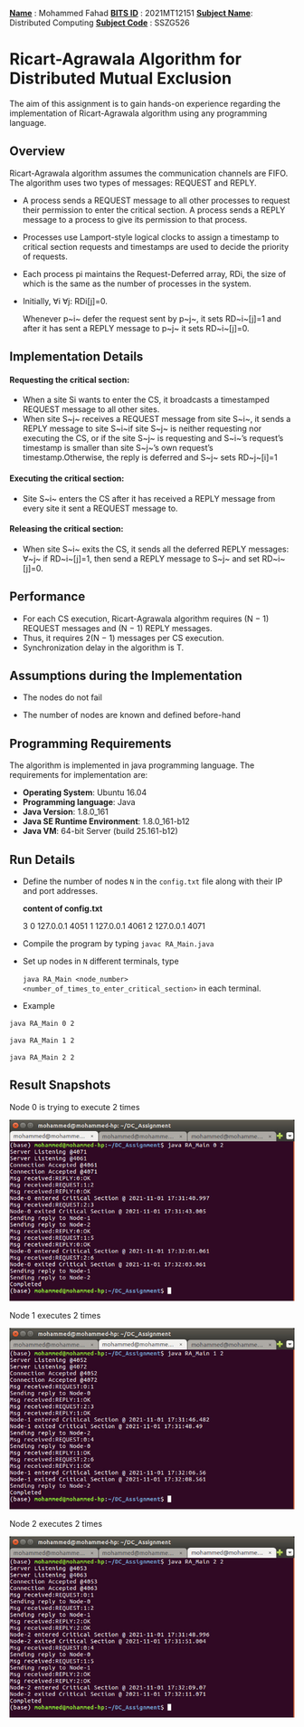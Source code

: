 **<u>Name</u>** : Mohammed Fahad 
<u>**BITS ID**</u>             : 2021MT12151
<u>**Subject Name**</u>: Distributed Computing
<u>**Subject Code**</u>  : SSZG526



# Ricart-Agrawala Algorithm for Distributed Mutual Exclusion

The aim of this assignment is to gain hands-on experience regarding the implementation of Ricart-Agrawala algorithm using any programming language.

## Overview

Ricart-Agrawala algorithm assumes the communication channels are FIFO. The algorithm uses two types of messages: REQUEST and REPLY.

* A process sends a REQUEST message to all other processes to request their permission to enter the critical section. A process sends a REPLY message to a process to give its permission to that process.

* Processes use Lamport-style logical clocks to assign a timestamp to critical section requests and timestamps are used to decide the priority of requests.

* Each process pi maintains the Request-Deferred array, RDi, the size of which is the same as the number of processes in the system.

* Initially, ∀i ∀j: RDi[j]=0. 

  Whenever p~i~ defer the request sent by p~j~, it sets RD~i~[j]=1 and after it has sent a REPLY message to p~j~
  it sets RD~i~[j]=0.

## Implementation Details

#### **Requesting the critical section:**

* When a site Si wants to enter the CS, it broadcasts a timestamped REQUEST message to all other sites.
* When site S~j~ receives a REQUEST message from site S~i~, it sends a REPLY message to site S~i~if site S~j~
  is neither requesting nor executing the CS, or if the site S~j~ is requesting and S~i~’s request’s
  timestamp is smaller than site S~j~’s own request’s timestamp.Otherwise, the reply is deferred and S~j~ sets RD~j~[i]=1

#### **Executing the critical section:**

* Site S~i~ enters the CS after it has received a REPLY message from every site it sent a REQUEST message to.

#### **Releasing the critical section:**

* When site S~i~ exits the CS, it sends all the deferred REPLY messages: ∀~j~ if RD~i~[j]=1, then send a REPLY message to S~j~ and set RD~i~[j]=0.

## Performance

* For each CS execution, Ricart-Agrawala algorithm requires (N − 1) REQUEST messages and (N − 1) REPLY messages.
* Thus, it requires 2(N − 1) messages per CS execution.
* Synchronization delay in the algorithm is T.



## Assumptions during the Implementation

* The nodes do not fail

* The number of nodes are known and defined before-hand



## Programming Requirements

The algorithm is implemented in java programming language. The requirements for implementation are:

* **Operating System**: Ubuntu 16.04
* **Programming language**:  Java
* **Java Version**: 1.8.0_161
* **Java SE Runtime Environment**: 1.8.0_161-b12
* **Java VM**: 64-bit Server (build 25.161-b12)



## Run Details

* Define the number of nodes `N` in the `config.txt` file along with their IP and port addresses.

  **content of config.txt**

  3
  0 127.0.0.1 4051
  1 127.0.0.1 4061
  2 127.0.0.1 4071

* Compile the program by typing `javac RA_Main.java`

* Set up nodes in `N` different terminals, type

   `java RA_Main <node_number> <number_of_times_to_enter_critical_section>` in each terminal.

* Example
```
java RA_Main 0 2
```
```
java RA_Main 1 2
```
```
java RA_Main 2 2
```

## Result Snapshots

Node 0 is trying to execute 2 times

![RA_Main_0_2.jpeg](https://github.com/FaizalSandanampusi/fai/blob/master/Images/RA_Main_0_2.jpeg?raw=true)



Node 1 executes 2 times

![RA_Main_1_2.jpeg](https://github.com/FaizalSandanampusi/fai/blob/master/Images/RA_Main_1_2.jpeg?raw=true)

Node 2 executes 2 times

![RA_Main_2_2.jpeg](https://github.com/FaizalSandanampusi/fai/blob/master/Images/RA_Main_2_2.jpeg?raw=true)



